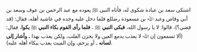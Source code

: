 اشتكى سعد بن عبادة شكوى له، فأتاه النبى ﷺ يعوده مع عبد الرحمن بن عوف وسعد بن أبي وقاص وعبد ﷲ بن مسعودة رضللع فلما دخل عليه وجده في غاشية أهله، فقال: (قد قضي؟)، قالوا: لا يا رسول الله، **فبكى النبي** ﷺ ، **فلما رأى القوم بكاء النبي** ﷺ **بكوا**، فقال: (ألا تسمعون إن ﷲ لا يعذب بدمع العين ولا بحزن القلب، ولكن يعذب بهذا ـ **وأشار إلى لسانه** ـ أو يرحم، وإن الميت يعذب ببكاء أهله عليه).